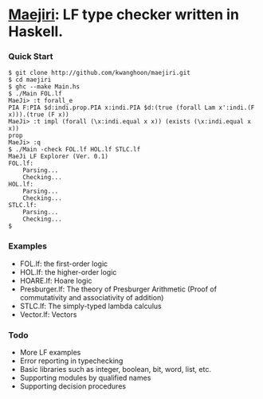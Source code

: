 # [Maejiri](https://goo.gl/maps/UeTVL4eyHMU6pHuF8): LF type checker written in Haskell.

### Quick Start
```
$ git clone http://github.com/kwanghoon/maejiri.git
$ cd maejiri
$ ghc --make Main.hs
$ ./Main FOL.lf
MaeJi> :t forall_e
PIA F:PIA $d:indi.prop.PIA x:indi.PIA $d:(true (forall Lam x':indi.(F x))).(true (F x))
MaeJi> :t impl (forall (\x:indi.equal x x)) (exists (\x:indi.equal x x))
prop
MaeJi> :q
$ ./Main -check FOL.lf HOL.lf STLC.lf
MaeJi LF Explorer (Ver. 0.1)
FOL.lf:
	Parsing...
	Checking...
HOL.lf:
	Parsing...
	Checking...
STLC.lf:
	Parsing...
	Checking...
$
```

### Examples
 - FOL.lf: the first-order logic
 - HOL.lf: the higher-order logic
 - HOARE.lf: Hoare logic
 - Presburger.lf: The theory of Presburger Arithmetic (Proof of commutativity and associativity of addition)
 - STLC.lf: The simply-typed lambda calculus
 - Vector.lf: Vectors

### Todo
 - More LF examples
 - Error reporting in typechecking
 - Basic libraries such as integer, boolean, bit, word, list, etc.
 - Supporting modules by qualified names
 - Supporting decision procedures
